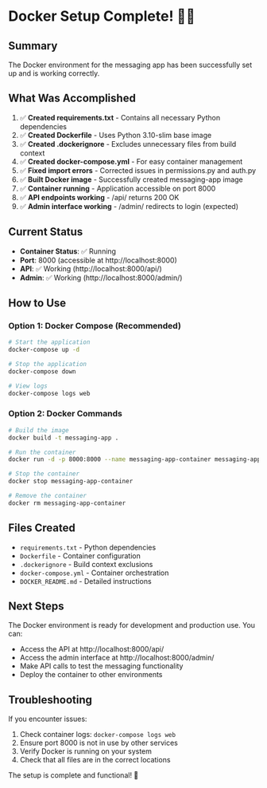 # Docker Setup Complete! 🐳✅

## Summary

The Docker environment for the messaging app has been successfully set up and is working correctly.

## What Was Accomplished

1. ✅ **Created requirements.txt** - Contains all necessary Python dependencies
2. ✅ **Created Dockerfile** - Uses Python 3.10-slim base image
3. ✅ **Created .dockerignore** - Excludes unnecessary files from build context
4. ✅ **Created docker-compose.yml** - For easy container management
5. ✅ **Fixed import errors** - Corrected issues in permissions.py and auth.py
6. ✅ **Built Docker image** - Successfully created messaging-app image
7. ✅ **Container running** - Application accessible on port 8000
8. ✅ **API endpoints working** - /api/ returns 200 OK
9. ✅ **Admin interface working** - /admin/ redirects to login (expected)

## Current Status

- **Container Status**: ✅ Running
- **Port**: 8000 (accessible at http://localhost:8000)
- **API**: ✅ Working (http://localhost:8000/api/)
- **Admin**: ✅ Working (http://localhost:8000/admin/)

## How to Use

### Option 1: Docker Compose (Recommended)
```bash
# Start the application
docker-compose up -d

# Stop the application
docker-compose down

# View logs
docker-compose logs web
```

### Option 2: Docker Commands
```bash
# Build the image
docker build -t messaging-app .

# Run the container
docker run -d -p 8000:8000 --name messaging-app-container messaging-app

# Stop the container
docker stop messaging-app-container

# Remove the container
docker rm messaging-app-container
```

## Files Created

- `requirements.txt` - Python dependencies
- `Dockerfile` - Container configuration
- `.dockerignore` - Build context exclusions
- `docker-compose.yml` - Container orchestration
- `DOCKER_README.md` - Detailed instructions

## Next Steps

The Docker environment is ready for development and production use. You can:
- Access the API at http://localhost:8000/api/
- Access the admin interface at http://localhost:8000/admin/
- Make API calls to test the messaging functionality
- Deploy the container to other environments

## Troubleshooting

If you encounter issues:
1. Check container logs: `docker-compose logs web`
2. Ensure port 8000 is not in use by other services
3. Verify Docker is running on your system
4. Check that all files are in the correct locations

The setup is complete and functional! 🎉
